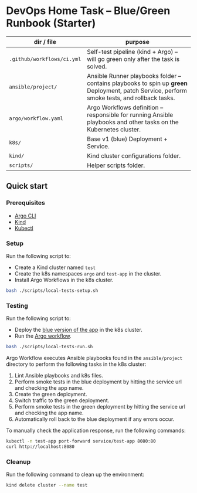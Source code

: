 # DevOps Home Task – Blue/Green Runbook (Starter)

| dir / file | purpose |
|------------|---------|
| `.github/workflows/ci.yml` | Self-test pipeline (kind + Argo) – will go green only after the task is solved. |
| `ansible/project/` | Ansible Runner playbooks folder – contains playbooks to spin up **green** Deployment, patch Service, perform smoke tests, and rollback tasks. |
| `argo/workflow.yaml` | Argo Workflows definition – responsible for running Ansible playbooks and other tasks on the Kubernetes cluster. |
| `k8s/` | Base v1 (blue) Deployment + Service. |
| `kind/` | Kind cluster configurations folder. |
| `scripts/` | Helper scripts folder. |

## Quick start

### Prerequisites

- [Argo CLI](https://argo-workflows.readthedocs.io/en/latest/walk-through/argo-cli/)
- [Kind](https://kind.sigs.k8s.io/docs/user/quick-start/)
- [Kubectl](https://kubernetes.io/docs/tasks/tools/install-kubectl/)

### Setup

Run the following script to:

- Create a Kind cluster named `test`
- Create the k8s namespaces `argo` and `test-app` in the cluster.
- Install Argo Workflows in the k8s cluster.

```bash
bash ./scripts/local-tests-setup.sh
```

### Testing

Run the following script to:

- Deploy the [blue version of the app](./k8s/deployment-v1.yaml) in the k8s cluster.
- Run the [Argo workflow](./argo/workflow.yaml).

```bash
bash ./scripts/local-tests-run.sh
```

Argo Workflow executes Ansible playbooks found in the `ansible/project` directory to perform the following tasks in the k8s cluster:

1. Lint Ansible playbooks and k8s files.
2. Perform smoke tests in the blue deployment by hitting the service url and checking the app name.
3. Create the green deployment.
4. Switch traffic to the green deployment.
5. Perform smoke tests in the green deployment by hitting the service url and checking the app name.
6. Automatically roll back to the blue deployment if any errors occur.

To manually check the application response, run the following commands:

```bash
kubectl -n test-app port-forward service/test-app 8080:80
curl http://localhost:8080
```

### Cleanup

Run the following command to clean up the environment:

```bash
kind delete cluster --name test
```
